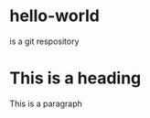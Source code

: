 # hello-world
is a git respository
<!doctype HTML>
<html lang="en">
  <head>
    
  <meta charset="utc 8">
  <title>Hello HTML</title>
    
  </head>
  <body>
  <h1>This is a heading</h1>
  <p>This is a paragraph</p>
    
  </body>
</html>
